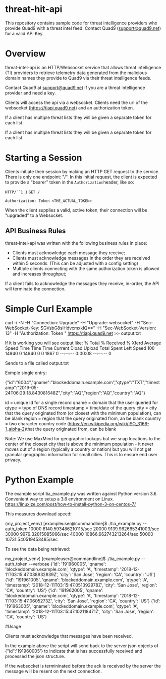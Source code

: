 # threat-hit-api
This repository contains sample code for threat intelligence providers who provide Quad9 with a threat intel feed. Contact Quad9 (support@quad9.net) for a valid API Key.

# Overview

threat-intel-api is an HTTP/Websocket service that allows threat intelligence (TI) providers to retrieve telemetry data generated from the malicious domain names they provide to Quad9 via their threat intelligence feeds. 

Contact Quad9 at support@quad9.net if you are a threat intelligence provider and need a key. 

Clients will access the api via a websocket.
Clients need the url of the websocket (https://tiapi.quad9.net) and an authorization token.

If a client has multiple threat lists they will be given a separate token for each list.

If a client has multiple threat lists they will be given a separate token for each list.


# Starting a Session
Clients initiate their session by making an HTTP GET request to the service. There is only one endpoint: "/". In this initial request, the client is expected to provide a "bearer" token in the `Authorization`header, like so:

`HTTP/``1.1`  `GET /`

`Authorization: Token <THE_ACTUAL_TOKEN>`

When the client supplies a valid, active token, their connection will be "upgraded" to a Websocket.

## API Business Rules

threat-intel-api was written with the following business rules in place:

-   Clients must acknowledge each message they receive;
-   Clients must acknowledge messages in the order they are received within 5 seconds. (This can be adjusted with a config setting)
-   Multiple clients connecting with the same authorization token is allowed and increases throughput;

If a client fails to acknowledge the messages they receive, in-order, the API will terminate the connection.

# Simple Curl Example

curl -i -N -H "Connection: Upgrade" -H "Upgrade: websocket" -H "Sec-WebSocket-Key: SGVsbG8sIHdvcmxkIQ==" -H "Sec-WebSocket-Version: 13" -H "Authorization: Token <YOUR TOKEN>"  https://tiapi.quad9.net >> output.txt

If it is working you will see output like:
  % Total    % Received % Xferd  Average Speed   Time    Time     Time  Current
                                 Dload  Upload   Total   Spent    Left  Speed
100 14940    0 14940    0     0   1867      0 --:--:--  0:00:08 --:--:--     0

Sends to a file called output.txt 

Exmple single entry:

{"id":"6004","qname":"blockeddomain.example.com","qtype":"TXT","timestamp":"2019-05-24T06:29:18.843081648Z","city":"AQ","region":"AQ","country":"AQ"}

id = unique id for a single record 
qname = domain that the user queried for
qtype = type of DNS record 
timestamp = time/date of the query 
city = city that the query originated from (or closest with the minimum population), can be blank
region = region that the query originated from, an be blank
country = two character country code (https://en.wikipedia.org/wiki/ISO_3166-1_alpha-2)that the query originated from, can be blank

Note: We use MaxMind for geographic lookups but we snap locations to the center of the closest city that is above the minimum population - it never moves out of a region (typically a country or nation) but you will not get granular geographic information for small cities. This is to ensure end user privacy.



# Python Example

The example script tia_example.py was written against Python version 3.6.
Convenient way to setup a 3.6 environment on Linux. https://linuxize.com/post/how-to-install-python-3-on-centos-7/

 This measures download speed:


(my_project_venv) [exampleuser@commandline]$  ./tia_example.py    --auth_token <YOUR TOKEN> 
 10000 8140.593486210115/sec
 20000 9139.962665341003/sec
 30000 9979.32015085066/sec
 40000 10866.962743213264/sec
 50000 10731.540519453485/sec
 
 To see the data being retrieved:
 
 my_project_venv) [exampleuser@commandline]$  ./tia_example.py    --auth_token <YOUR TOKEN>  --verbose
 {'id': '191960005', 'qname': 'blockeddomain.example.com', 'qtype': 'A', 'timestamp': '2018-12-11T03:15:47.038932839Z', 'city': 'San Jose', 'region': 'CA', 'country': 'US'}
 {'id': '191961005', 'qname': 'blockeddomain.example.com', 'qtype': 'A', 'timestamp': '2018-12-11T03:15:47.051392978Z', 'city': 'San Jose', 'region': 'CA', 'country': 'US'}
 {'id': '191962005', 'qname': 'blockeddomain.example.com', 'qtype': 'A', 'timestamp': '2018-12-11T03:15:47.0605273Z', 'city': 'San Jose', 'region': 'CA', 'country': 'US'}
 {'id': '191963005', 'qname': 'blockeddomain.example.com', 'qtype': 'A', 'timestamp': '2018-12-11T03:15:47.102118471Z', 'city': 'San Jose', 'region': 'CA', 'country': 'US'}

#Usage

Clients must acknowledge that messages have been received.

In the example above the script will send back to the server json objects of {"id":'191960005'} to indicate that is has successfully received and processed the json structure.

If the websocket is termininated before the ack is received by the server the message will be resent on the next connection.
